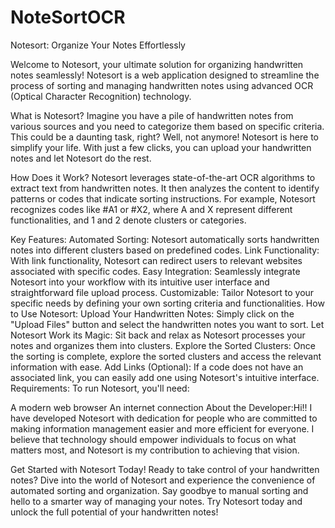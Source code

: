 # NoteSortOCR

Notesort: Organize Your Notes Effortlessly

Welcome to Notesort, your ultimate solution for organizing handwritten notes seamlessly! Notesort is a web application designed to streamline the process of sorting and managing handwritten notes using advanced OCR (Optical Character Recognition) technology.

What is Notesort?
Imagine you have a pile of handwritten notes from various sources and you need to categorize them based on specific criteria. This could be a daunting task, right? Well, not anymore! Notesort is here to simplify your life. With just a few clicks, you can upload your handwritten notes and let Notesort do the rest.

How Does it Work?
Notesort leverages state-of-the-art OCR algorithms to extract text from handwritten notes. It then analyzes the content to identify patterns or codes that indicate sorting instructions. For example, Notesort recognizes codes like #A1 or #X2, where A and X represent different functionalities, and 1 and 2 denote clusters or categories.

Key Features:
Automated Sorting: Notesort automatically sorts handwritten notes into different clusters based on predefined codes.
Link Functionality: With link functionality, Notesort can redirect users to relevant websites associated with specific codes.
Easy Integration: Seamlessly integrate Notesort into your workflow with its intuitive user interface and straightforward file upload process.
Customizable: Tailor Notesort to your specific needs by defining your own sorting criteria and functionalities.
How to Use Notesort:
Upload Your Handwritten Notes: Simply click on the "Upload Files" button and select the handwritten notes you want to sort.
Let Notesort Work its Magic: Sit back and relax as Notesort processes your notes and organizes them into clusters.
Explore the Sorted Clusters: Once the sorting is complete, explore the sorted clusters and access the relevant information with ease.
Add Links (Optional): If a code does not have an associated link, you can easily add one using Notesort's intuitive interface.
Requirements:
To run Notesort, you'll need:

A modern web browser
An internet connection
About the Developer:Hi!!
I have developed Notesort with dedication for people who are committed to making information management easier and more efficient for everyone. I believe that technology should empower individuals to focus on what matters most, and Notesort is my contribution to achieving that vision.

Get Started with Notesort Today!
Ready to take control of your handwritten notes? Dive into the world of Notesort and experience the convenience of automated sorting and organization. Say goodbye to manual sorting and hello to a smarter way of managing your notes. Try Notesort today and unlock the full potential of your handwritten notes!
